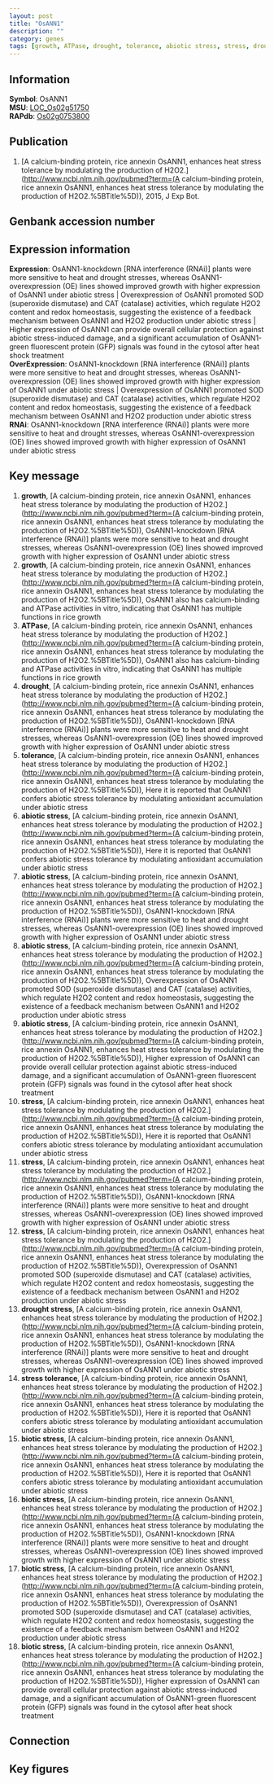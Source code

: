 ```yaml
---
layout: post
title: "OsANN1"
description: ""
category: genes
tags: [growth, ATPase, drought, tolerance, abiotic stress, stress, drought stress, stress tolerance, biotic stress, Gene]
---
```


## Information
__Symbol__: OsANN1  
__MSU__: [LOC_Os02g51750](http://rice.plantbiology.msu.edu/cgi-bin/ORF_infopage.cgi?orf=LOC_Os02g51750)  
__RAPdb__: [Os02g0753800](http://rapdb.dna.affrc.go.jp/viewer/gbrowse_details/irgsp1?name=Os02g0753800)  

## Publication
1. [A calcium-binding protein, rice annexin OsANN1, enhances heat stress tolerance by modulating the production of H2O2.](http://www.ncbi.nlm.nih.gov/pubmed?term=(A calcium-binding protein, rice annexin OsANN1, enhances heat stress tolerance by modulating the production of H2O2.%5BTitle%5D)), 2015, J Exp Bot.

## Genbank accession number

## Expression information
__Expression__: OsANN1-knockdown [RNA interference (RNAi)] plants were more sensitive to heat and drought stresses, whereas OsANN1-overexpression (OE) lines showed improved growth with higher expression of OsANN1 under abiotic stress |  Overexpression of OsANN1 promoted SOD (superoxide dismutase) and CAT (catalase) activities, which regulate H2O2 content and redox homeostasis, suggesting the existence of a feedback mechanism between OsANN1 and H2O2 production under abiotic stress |  Higher expression of OsANN1 can provide overall cellular protection against abiotic stress-induced damage, and a significant accumulation of OsANN1-green fluorescent protein (GFP) signals was found in the cytosol after heat shock treatment  
__OverExpression__: OsANN1-knockdown [RNA interference (RNAi)] plants were more sensitive to heat and drought stresses, whereas OsANN1-overexpression (OE) lines showed improved growth with higher expression of OsANN1 under abiotic stress |  Overexpression of OsANN1 promoted SOD (superoxide dismutase) and CAT (catalase) activities, which regulate H2O2 content and redox homeostasis, suggesting the existence of a feedback mechanism between OsANN1 and H2O2 production under abiotic stress  
__RNAi__: OsANN1-knockdown [RNA interference (RNAi)] plants were more sensitive to heat and drought stresses, whereas OsANN1-overexpression (OE) lines showed improved growth with higher expression of OsANN1 under abiotic stress  

## Key message
1. __growth__, [A calcium-binding protein, rice annexin OsANN1, enhances heat stress tolerance by modulating the production of H2O2.](http://www.ncbi.nlm.nih.gov/pubmed?term=(A calcium-binding protein, rice annexin OsANN1, enhances heat stress tolerance by modulating the production of H2O2.%5BTitle%5D)),  OsANN1-knockdown [RNA interference (RNAi)] plants were more sensitive to heat and drought stresses, whereas OsANN1-overexpression (OE) lines showed improved growth with higher expression of OsANN1 under abiotic stress
2. __growth__, [A calcium-binding protein, rice annexin OsANN1, enhances heat stress tolerance by modulating the production of H2O2.](http://www.ncbi.nlm.nih.gov/pubmed?term=(A calcium-binding protein, rice annexin OsANN1, enhances heat stress tolerance by modulating the production of H2O2.%5BTitle%5D)),  OsANN1 also has calcium-binding and ATPase activities in vitro, indicating that OsANN1 has multiple functions in rice growth
3. __ATPase__, [A calcium-binding protein, rice annexin OsANN1, enhances heat stress tolerance by modulating the production of H2O2.](http://www.ncbi.nlm.nih.gov/pubmed?term=(A calcium-binding protein, rice annexin OsANN1, enhances heat stress tolerance by modulating the production of H2O2.%5BTitle%5D)),  OsANN1 also has calcium-binding and ATPase activities in vitro, indicating that OsANN1 has multiple functions in rice growth
4. __drought__, [A calcium-binding protein, rice annexin OsANN1, enhances heat stress tolerance by modulating the production of H2O2.](http://www.ncbi.nlm.nih.gov/pubmed?term=(A calcium-binding protein, rice annexin OsANN1, enhances heat stress tolerance by modulating the production of H2O2.%5BTitle%5D)),  OsANN1-knockdown [RNA interference (RNAi)] plants were more sensitive to heat and drought stresses, whereas OsANN1-overexpression (OE) lines showed improved growth with higher expression of OsANN1 under abiotic stress
5. __tolerance__, [A calcium-binding protein, rice annexin OsANN1, enhances heat stress tolerance by modulating the production of H2O2.](http://www.ncbi.nlm.nih.gov/pubmed?term=(A calcium-binding protein, rice annexin OsANN1, enhances heat stress tolerance by modulating the production of H2O2.%5BTitle%5D)),  Here it is reported that OsANN1 confers abiotic stress tolerance by modulating antioxidant accumulation under abiotic stress
6. __abiotic stress__, [A calcium-binding protein, rice annexin OsANN1, enhances heat stress tolerance by modulating the production of H2O2.](http://www.ncbi.nlm.nih.gov/pubmed?term=(A calcium-binding protein, rice annexin OsANN1, enhances heat stress tolerance by modulating the production of H2O2.%5BTitle%5D)),  Here it is reported that OsANN1 confers abiotic stress tolerance by modulating antioxidant accumulation under abiotic stress
7. __abiotic stress__, [A calcium-binding protein, rice annexin OsANN1, enhances heat stress tolerance by modulating the production of H2O2.](http://www.ncbi.nlm.nih.gov/pubmed?term=(A calcium-binding protein, rice annexin OsANN1, enhances heat stress tolerance by modulating the production of H2O2.%5BTitle%5D)),  OsANN1-knockdown [RNA interference (RNAi)] plants were more sensitive to heat and drought stresses, whereas OsANN1-overexpression (OE) lines showed improved growth with higher expression of OsANN1 under abiotic stress
8. __abiotic stress__, [A calcium-binding protein, rice annexin OsANN1, enhances heat stress tolerance by modulating the production of H2O2.](http://www.ncbi.nlm.nih.gov/pubmed?term=(A calcium-binding protein, rice annexin OsANN1, enhances heat stress tolerance by modulating the production of H2O2.%5BTitle%5D)),  Overexpression of OsANN1 promoted SOD (superoxide dismutase) and CAT (catalase) activities, which regulate H2O2 content and redox homeostasis, suggesting the existence of a feedback mechanism between OsANN1 and H2O2 production under abiotic stress
9. __abiotic stress__, [A calcium-binding protein, rice annexin OsANN1, enhances heat stress tolerance by modulating the production of H2O2.](http://www.ncbi.nlm.nih.gov/pubmed?term=(A calcium-binding protein, rice annexin OsANN1, enhances heat stress tolerance by modulating the production of H2O2.%5BTitle%5D)),  Higher expression of OsANN1 can provide overall cellular protection against abiotic stress-induced damage, and a significant accumulation of OsANN1-green fluorescent protein (GFP) signals was found in the cytosol after heat shock treatment
10. __stress__, [A calcium-binding protein, rice annexin OsANN1, enhances heat stress tolerance by modulating the production of H2O2.](http://www.ncbi.nlm.nih.gov/pubmed?term=(A calcium-binding protein, rice annexin OsANN1, enhances heat stress tolerance by modulating the production of H2O2.%5BTitle%5D)),  Here it is reported that OsANN1 confers abiotic stress tolerance by modulating antioxidant accumulation under abiotic stress
11. __stress__, [A calcium-binding protein, rice annexin OsANN1, enhances heat stress tolerance by modulating the production of H2O2.](http://www.ncbi.nlm.nih.gov/pubmed?term=(A calcium-binding protein, rice annexin OsANN1, enhances heat stress tolerance by modulating the production of H2O2.%5BTitle%5D)),  OsANN1-knockdown [RNA interference (RNAi)] plants were more sensitive to heat and drought stresses, whereas OsANN1-overexpression (OE) lines showed improved growth with higher expression of OsANN1 under abiotic stress
12. __stress__, [A calcium-binding protein, rice annexin OsANN1, enhances heat stress tolerance by modulating the production of H2O2.](http://www.ncbi.nlm.nih.gov/pubmed?term=(A calcium-binding protein, rice annexin OsANN1, enhances heat stress tolerance by modulating the production of H2O2.%5BTitle%5D)),  Overexpression of OsANN1 promoted SOD (superoxide dismutase) and CAT (catalase) activities, which regulate H2O2 content and redox homeostasis, suggesting the existence of a feedback mechanism between OsANN1 and H2O2 production under abiotic stress
13. __drought stress__, [A calcium-binding protein, rice annexin OsANN1, enhances heat stress tolerance by modulating the production of H2O2.](http://www.ncbi.nlm.nih.gov/pubmed?term=(A calcium-binding protein, rice annexin OsANN1, enhances heat stress tolerance by modulating the production of H2O2.%5BTitle%5D)),  OsANN1-knockdown [RNA interference (RNAi)] plants were more sensitive to heat and drought stresses, whereas OsANN1-overexpression (OE) lines showed improved growth with higher expression of OsANN1 under abiotic stress
14. __stress tolerance__, [A calcium-binding protein, rice annexin OsANN1, enhances heat stress tolerance by modulating the production of H2O2.](http://www.ncbi.nlm.nih.gov/pubmed?term=(A calcium-binding protein, rice annexin OsANN1, enhances heat stress tolerance by modulating the production of H2O2.%5BTitle%5D)),  Here it is reported that OsANN1 confers abiotic stress tolerance by modulating antioxidant accumulation under abiotic stress
15. __biotic stress__, [A calcium-binding protein, rice annexin OsANN1, enhances heat stress tolerance by modulating the production of H2O2.](http://www.ncbi.nlm.nih.gov/pubmed?term=(A calcium-binding protein, rice annexin OsANN1, enhances heat stress tolerance by modulating the production of H2O2.%5BTitle%5D)),  Here it is reported that OsANN1 confers abiotic stress tolerance by modulating antioxidant accumulation under abiotic stress
16. __biotic stress__, [A calcium-binding protein, rice annexin OsANN1, enhances heat stress tolerance by modulating the production of H2O2.](http://www.ncbi.nlm.nih.gov/pubmed?term=(A calcium-binding protein, rice annexin OsANN1, enhances heat stress tolerance by modulating the production of H2O2.%5BTitle%5D)),  OsANN1-knockdown [RNA interference (RNAi)] plants were more sensitive to heat and drought stresses, whereas OsANN1-overexpression (OE) lines showed improved growth with higher expression of OsANN1 under abiotic stress
17. __biotic stress__, [A calcium-binding protein, rice annexin OsANN1, enhances heat stress tolerance by modulating the production of H2O2.](http://www.ncbi.nlm.nih.gov/pubmed?term=(A calcium-binding protein, rice annexin OsANN1, enhances heat stress tolerance by modulating the production of H2O2.%5BTitle%5D)),  Overexpression of OsANN1 promoted SOD (superoxide dismutase) and CAT (catalase) activities, which regulate H2O2 content and redox homeostasis, suggesting the existence of a feedback mechanism between OsANN1 and H2O2 production under abiotic stress
18. __biotic stress__, [A calcium-binding protein, rice annexin OsANN1, enhances heat stress tolerance by modulating the production of H2O2.](http://www.ncbi.nlm.nih.gov/pubmed?term=(A calcium-binding protein, rice annexin OsANN1, enhances heat stress tolerance by modulating the production of H2O2.%5BTitle%5D)),  Higher expression of OsANN1 can provide overall cellular protection against abiotic stress-induced damage, and a significant accumulation of OsANN1-green fluorescent protein (GFP) signals was found in the cytosol after heat shock treatment

## Connection

## Key figures


